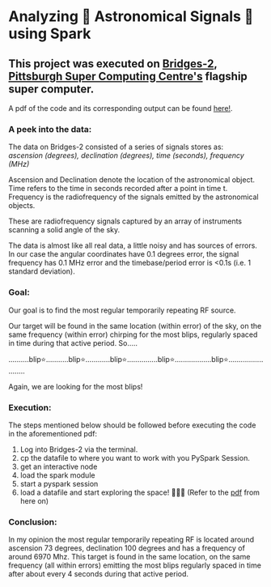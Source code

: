 # Analyzing :satellite: Astronomical Signals :stars: using Spark 

## This project was executed on [Bridges-2](https://www.psc.edu/resources/bridges-2/), [Pittsburgh Super Computing Centre's](https://www.psc.edu/) flagship super computer.

A pdf of the code and its corresponding output can be found [here!](https://github.com/Ruchita1003/Mining-Astro-Signals-using-Spark/blob/main/Mining_Astro_Signals_using_Spark.pdf).

### A peek into the data:
The data on Bridges-2 consisted of a series of signals stores as:<br>
_ascension (degrees),  declination (degrees),  time (seconds),  frequency (MHz)_
    
Ascension and Declination denote the location of the astronomical object. Time refers to the time in seconds recorded after a point in time t. Frequency is the radiofrequency of the signals emitted by the astronomical objects.

These are radiofrequency signals captured by an array of instruments scanning a solid angle of the sky.

The data is almost like all real data, a little noisy and has sources of errors. In our case the angular coordinates have 0.1 degrees error, the signal frequency has 0.1 MHz error and the timebase/period error is <0.1s (i.e. 1 standard deviation).

### Goal:
Our goal is to find the most regular temporarily repeating RF source.

Our target will be found in the same location (within error) of the sky, on the same frequency (within error) chirping for the most blips, regularly spaced in time during that active period. So.....

..........blip:star:...........blip:star:............blip:star:...............blip:star:..................blip:star:.........................

Again, we are looking for the most blips!

### Execution:

The steps mentioned below should be followed before executing the code in the aforementioned pdf:
1) Log into Bridges-2 via the terminal.
2) cp the datafile to where you want to work with you PySpark Session.
3) get an interactive node
4) load the spark module
5) start a pyspark session
6) load a datafile and start exploring the space! :satellite::telescope::stars: (Refer to the [pdf](https://github.com/Ruchita1003/Mining-Astro-Signals-using-Spark/blob/main/Mining_Astro_Signals_using_Spark.pdf) from here on)

### Conclusion:

In my opinion the most regular temporarily repeating RF is located around ascension 73 degrees, declination 100 degrees and has a frequency of around 6970 Mhz. This target is found in the same location, on the same frequency (all within errors) emitting the most blips regularly spaced in time after about every 4 seconds during that active period.

